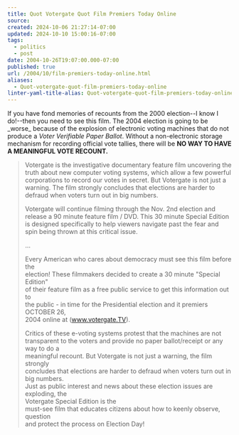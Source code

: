 ```yaml
---
title: Quot Votergate Quot Film Premiers Today Online
source: 
created: 2024-10-06 21:27:14-07:00
updated: 2024-10-10 15:00:16-07:00
tags:
  - politics
  - post
date: 2004-10-26T19:07:00.000-07:00
published: true
url: /2004/10/film-premiers-today-online.html
aliases:
  - Quot-votergate-quot-film-premiers-today-online
linter-yaml-title-alias: Quot-votergate-quot-film-premiers-today-online
---
```



If you have fond memories of recounts from the 2000 election--I know I do!--then you need to see this film. The 2004 election is going to be \_worse\_ because of the explosion of electronic voting machines that do not produce a _Voter Verifiable Paper Ballot_. Without a non-electronic storage mechanism for recording official vote tallies, there will be **NO WAY TO HAVE A MEANINGFUL VOTE RECOUNT.**  
  

> Votergate is the investigative documentary feature film uncovering the truth about new computer voting systems, which allow a few powerful corporations to record our votes in secret. But Votergate is not just a warning. The film strongly concludes that elections are harder to defraud when voters turn out in big numbers.  
>   
> Votergate will continue filming through the Nov. 2nd election and release a 90 minute feature film / DVD. This 30 minute Special Edition is designed specifically to help viewers navigate past the fear and spin being thrown at this critical issue.  
>   
> ...  
>   
> Every American who cares about democracy must see this film before the  
> election! These filmmakers decided to create a 30 minute "Special Edition"  
> of their feature film as a free public service to get this information out to  
> the public - in time for the Presidential election and it premiers OCTOBER 26,  
> 2004 online at (www.votergate.TV).  
>   
> Critics of these e-voting systems protest that the machines are not  
> transparent to the voters and provide no paper ballot/receipt or any way to do a  
> meaningful recount. But Votergate is not just a warning, the film strongly  
> concludes that elections are harder to defraud when voters turn out in big numbers.  
> Just as public interest and news about these election issues are exploding, the  
> Votergate Special Edition is the  
> must-see film that educates citizens about how to keenly observe, question  
> and protect the process on Election Day!